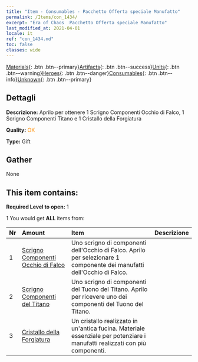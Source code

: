 ```yaml
---
title: "Item - Consumables - Pacchetto Offerta speciale Manufatto"
permalink: /Items/con_1434/
excerpt: "Era of Chaos  Pacchetto Offerta speciale Manufatto"
last_modified_at: 2021-04-01
locale: it
ref: "con_1434.md"
toc: false
classes: wide
---
```

 [Materials](/it/Items/){: .btn .btn--primary}[Artifacts](/it/Items/Artifacts/){: .btn .btn--success}[Units](/it/Items/Units/){: .btn .btn--warning}[Heroes](/it/Items/Heroes/){: .btn .btn--danger}[Consumables](/it/Items/Consumables/){: .btn .btn--info}[Unknown](/it/Items/Unknown/){: .btn .btn--primary}

## Dettagli
 **Descrizione:** Aprilo per ottenere 1 Scrigno Componenti Occhio di Falco, 1 Scrigno Componenti Titano e 1 Cristallo della Forgiatura

 **Quality:** <span style="color: #FF8C00">OK</span>

 **Type:** Gift

## Gather

  None

## This item contains:

 **Required Level to open:** 1

 1 You would get **ALL** items  from:

  | Nr | Amount |     Item    | Descrizione |
  |:---|:-------|:------------|:-----------:|
  | 1 | [Scrigno Componenti Occhio di Falco](/it/Items/con_1349/) | Uno scrigno di componenti dell'Occhio di Falco. Aprilo per selezionare 1 componente dei manufatti dell'Occhio di Falco. | 
  | 2 | [Scrigno Componenti del Titano](/it/Items/con_1343/) | Uno scrigno di componenti del Tuono del Titano. Aprilo per ricevere uno dei componenti del Tuono del Titano. | 
  | 3 | [Cristallo della Forgiatura](/it/Items/art_189/) | Un cristallo realizzato in un'antica fucina. Materiale essenziale per potenziare i manufatti realizzati con più componenti. | 
